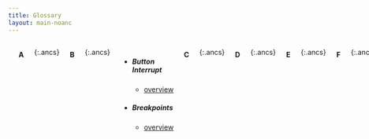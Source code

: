 ```yaml
---
title: Glossary
layout: main-noanc
---
```



<div class="medium-12 columns" markdown="1" >

<div id="stuff"></div>

#### A ####
{:.ancs}

#### B ####
{:.ancs}

* ##### Button Interrupt
    * [overview]({{site.baseurl}}/plptool.html#button-interrupt)
* ##### Breakpoints
    * [overview]({{site.baseurl}}/plptool.html#breakpoints)

#### C ####
{:.ancs}

#### D ####
{:.ancs}

#### E ####
{:.ancs}

#### F ####
{:.ancs}

#### G ####
{:.ancs}

* ##### GPIO
    * [overview]({{site.baseurl}}/plptool.html#gpio-general-purpose-inputoutput)
    * [hardware]({{site.baseurl}}/hardware.html#gpio)

#### H ####
{:.ancs}


#### I ####
{:.ancs}

#### J ####
{:.ancs}

#### K ### 
{:.ancs}

#### L ####
{:.ancs}

* ##### LEDs 

    * [overview]({{site.baseurl}}/plptool.html#leds)
    * [hardware]({{site.baseurl}}/hardware.html#leds)

#### M ####
{:.ancs}

#### N ####
{:.ancs}


#### O ####
{:.ancs}

#### P ####
{:.ancs}

* ##### PLP Tool
    * [getting]({{site.baseurl}}/plptool.html#getting-plptool)
    * [running]({{site.baseurl}}/plptool.html#running-plptool)
        * [command line]({{site.baseurl}}/plptool.html#launching-plptool-with-the-command-line)
    * [GUI]({{site.baseurl}}/plptool.html#plptool-graphical-user-interface-gui)
    * [simulator]({{site.baseurl}}/plptool.html#simulator)


#### Q ####
{:.ancs}

#### R ####
{:.ancs}

#### S ####
{:.ancs}

* ##### Seven Segment Display
    * [overview]({{site.baseurl}}/plptool.html#seven-segment-displays)
    * [hardware]({{site.baseurl}}/hardware.html#seven-segment-displays)

* ##### Switches
    * [overview]({{site.baseurl}}/plptool.html#switches)
    * [hardware]({{site.baseurl}}/hardware.html#switches)

#### T ####
{:.ancs}

#### U ####
{:.ancs}

* ##### UART
    * [overview]({{site.baseurl}}/plptool.html#uart)
    * [hardware]({{site.baseurl}}/hardware.html#uart)


#### V ####
{:.ancs}

* ##### VGA
    * [overview]({{site.baseurl}}/plptool.html#vga)
    * [hardware]({{site.baseurl}}/hardware.html#vga)

#### W ####
{:.ancs}

#### X ####
{:.ancs}

#### Y ####
{:.ancs}

#### Z ####
{:.ancs}



</div>

<script src="{{site.baseurl}}/js/vendor/jquery.js"></script>
<script type="text/javascript">
{% for page in site.pages %}
    console.log("{{page.title}}");
    console.log("{{page.url}}");
    $("#stuff").append("<p>{{page.title}} {{page.url}}</p>");
{% endfor %}
</script>
